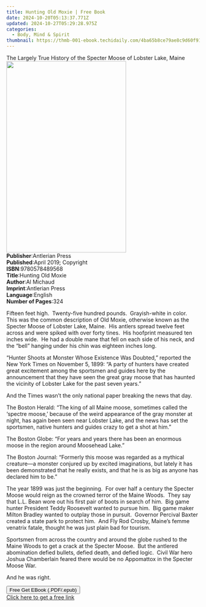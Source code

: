 ```yaml
---
title: Hunting Old Moxie | Free Book
date: 2024-10-20T05:13:37.771Z
updated: 2024-10-27T05:29:28.975Z
categories:
  - Body, Mind & Spirit
thumbnail: https://thmb-001-ebook.techidaily.com/4ba65b8ce79ae8c9d60f915aa78ef9926b2041aca5d30da3cbec8dbea612ed69.jpg
---
```

<main id="book-container">
  <div class="flex flex-col">
    <div class="book-brief flex-1 py-6 px-4 sm:p-6 md:py-10 md:px-8">
      <!-- brief-->
      <div class="book-brief-main">
        The Largely True History of the Specter Moose of Lobster Lake, Maine
      </div>
    </div>
    <div
      class="book-meta-info flex-1 grid gap-4 col-start-1 col-end-3 row-start-1 sm:mb-6 sm:grid-cols-4 lg:gap-6 lg:col-start-2 lg:row-end-6 lg:row-span-6 lg:mb-0"
    >
      <div
        class="book-meta-info-left place-content-center mt-4 p-4 text-sm leading-6 col-start-2 col-span-2 dark:text-slate-400"
      >
        <img
          class="w-full h-500 object-cover rounded-lg sm:h-255 sm:col-span-2 lg:col-span-full"
          src="https://img-001-ebook.techidaily.com/50309a1cbf4781d6e7a2a62a63ef0cc73496973e3208d45d75b81832dd3d050d.jpg"
          alt=""
          width="312"
          height="500"
        />
      </div>
      <div
        class="book-meta-info-right mt-2 col-start-1 row-start-2 col-span-3 self-center"
      >
        <!-- meta data  -->
        <div class="flex flex-col px-4 md:px-8">
          <div class="flex-1">
            <strong>Publisher</strong>:<span class="px-2">Antlerian Press</span>
          </div>
          <div class="flex-1">
            <strong>Published</strong>:<span class="px-2"
              >April 2019; Copyright</span
            >
          </div>
          <div class="flex-1">
            <strong>ISBN</strong>:<span class="px-2">9780578489568</span>
          </div>
          <div class="flex-1">
            <strong>Title</strong>:<span class="px-2">Hunting Old Moxie</span>
          </div>
          <div class="flex-1">
            <strong>Author</strong>:<span class="px-2">Al Michaud</span>
          </div>
          <div class="flex-1">
            <strong>Imprint</strong>:<span class="px-2">Antlerian Press</span>
          </div>
          <div class="flex-1">
            <strong>Language</strong>:<span class="px-2">English</span>
          </div>
          <div class="flex-1">
            <strong>Number of Pages</strong>:<span class="px-2">324</span>
          </div>
        </div>
      </div>
    </div>
    <div class="book-description flex-1 py-6 px-4 sm:p-6 md:py-10 md:px-8">
      <div class="book-description-main">
        <div accordion-content="" id="description">
          <p>
            Fifteen feet high.&nbsp; Twenty-five hundred pounds.&nbsp;
            Grayish-white in color.&nbsp; This was the common description of Old
            Moxie, otherwise known as the Specter Moose of Lobster Lake,
            Maine.&nbsp; His antlers spread twelve feet across and were spiked
            with over forty tines.&nbsp; His hoofprint measured ten inches
            wide.&nbsp; He had a double mane that fell on each side of his neck,
            and the “bell” hanging under his chin was eighteen inches long.
          </p>
          <p>
            “Hunter Shoots at Monster Whose Existence Was Doubted,” reported the
            New York Times on November 5, 1899: “A party of hunters have created
            great excitement among the sportsmen and guides here by the
            announcement that they have seen the great gray moose that has
            haunted the vicinity of Lobster Lake for the past seven years.”
          </p>
          <p>
            And the Times wasn’t the only national paper breaking the news that
            day.
          </p>
          <p>
            The Boston Herald: “The king of all Maine moose, sometimes called
            the ‘spectre moose,’ because of the weird appearance of the gray
            monster at night, has again been seen near Lobster Lake, and the
            news has set the sportsmen, native hunters and guides crazy to get a
            shot at him.”
          </p>
          <p>
            The Boston Globe: “For years and years there has been an enormous
            moose in the region around Moosehead Lake.”
          </p>
          <p>
            The Boston Journal: “Formerly this moose was regarded as a mythical
            creature—a monster conjured up by excited imaginations, but lately
            it has been demonstrated that he really exists, and that he is as
            big as anyone has declared him to be.”
          </p>
          <p>
            The year 1899 was just the beginning.&nbsp; For over half a century
            the Specter Moose would reign as the crowned terror of the Maine
            Woods.&nbsp; They say that L.L. Bean wore out his first pair of
            boots in search of him.&nbsp; Big game hunter President Teddy
            Roosevelt wanted to pursue him.&nbsp; Big game maker Milton Bradley
            wanted to outplay those in pursuit.&nbsp; Governor Percival Baxter
            created a state park to protect him. &nbsp;And Fly Rod Crosby,
            Maine’s femme venatrix fatale, thought he was just plain bad for
            tourism.&nbsp;
          </p>
          <p>
            Sportsmen from across the country and around the globe rushed to the
            Maine Woods to get a crack at the Specter Moose.&nbsp; But the
            antlered abomination defied bullets, defied death, and defied
            logic.&nbsp; Civil War hero Joshua Chamberlain feared there would be
            no Appomattox in the Specter Moose War.
          </p>
          <p>And he was right.</p>
        </div>
        <div class="accordion-fader"></div>
      </div>
    </div>
    <div class="book-excerpts flex-1 py-6 px-4 sm:p-6 md:py-10 md:px-8"></div>
    <div
      class="book-about-author flex-1 py-6 px-4 sm:p-6 md:py-10 md:px-8"
    ></div>
    <div class="book-free-get flex-1 py-6 px-4 sm:p-6 md:py-10 md:px-8">
      <button
        id="btn-free-get"
        class="bg-blue-500 hover:bg-blue-700 text-white font-bold py-2 px-4 rounded"
      >
        Free Get EBook (.PDF/.epub)
      </button>
      <div id="countdown-display" class="px-2 text-lg mt-2"></div>
      <a
        id="free-link"
        class="hidden bg-blue-500 hover:bg-blue-700 text-white font-bold py-2 px-4 rounded"
        href="https://www.ebooks.com/en-us/book/209873823/hunting-old-moxie/al-michaud/"
        target="_blank"
        >Click here to get a free link</a
      >
    </div>
    <script>
      let countdownTime = 0;
      let countdownInterval = null;
      document
        .getElementById('btn-free-get')
        .addEventListener('click', startCountdown);
      function startCountdown() {
        countdownTime = new Date().getTime() + 60000 * 3;
        countdownInterval = setInterval(updateCountdown, 1000);
        document.getElementById('btn-free-get').disabled = true;
        document
          .getElementById('btn-free-get')
          .classList.add('bg-gray-500', 'cursor-not-allowed');
      }
      function updateCountdown() {
        let currentTime = new Date().getTime();
        let timeLeft = countdownTime - currentTime;
        let secondsLeft = Math.floor(timeLeft / 1000);
        document.getElementById('countdown-display').innerHTML =
          `Remaining time: ${secondsLeft} seconds.`;
        if (secondsLeft <= 0) {
          clearInterval(countdownInterval);
          document.getElementById('btn-free-get').classList.add('hidden');
          document.getElementById('free-link').classList.remove('hidden');
          document.getElementById('countdown-display').innerHTML = '';
        }
      }
    </script>
  </div>
</main>

<ins class="adsbygoogle"
      style="display:block"
      data-ad-client="ca-pub-7571918770474297"
      data-ad-slot="8358498916"
      data-ad-format="auto"
      data-full-width-responsive="true"></ins>
    